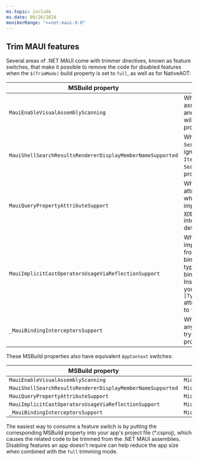 ```yaml
---
ms.topic: include
ms.date: 09/26/2024
monikerRange: ">=net-maui-9.0"
---
```


## Trim MAUI features

Several areas of .NET MAUI come with trimmer directives, known as feature switches, that make it possible to remove the code for disabled features when the `$(TrimMode)` build property is set to `full`, as well as for NativeAOT:

| MSBuild property | Description |
| ---------------- | ----------- |
| `MauiEnableVisualAssemblyScanning` | When set to `true`, .NET MAUI will scan assemblies for types implementing `IVisual` and for `[assembly:Visual(...)]` attributes, and will register these types. By default, this build property is set to `false`. |
| `MauiShellSearchResultsRendererDisplayMemberNameSupported` | When set to `false`, the value of `SearchHandler.DisplayMemberName` will be ignored. Instead, you should provide an `ItemTemplate` to define the appearance of `SearchHandler` results. By default, this build property is set to `true`.|
| `MauiQueryPropertyAttributeSupport` | When set to `false`, `[QueryProperty(...)]` attributes won't be used to set property values when navigating. Instead, you should implement the <xref:Microsoft.Maui.Controls.IQueryAttributable> interface to accept query parameters. By default, this build property is set to `true`. |
| `MauiImplicitCastOperatorsUsageViaReflectionSupport` | When set to `false`, .NET MAUI won't look for implicit cast operators when converting values from one type to another. This can affect bindings between properties with different types, and setting a property value of a bindable object with a value of a different type. Instead, you should define a `TypeConverter` for your type and attach it to the type using the `[TypeConverter(typeof(MyTypeConverter))]` attribute. By default, this build property is set to `true`.|
| `_MauiBindingInterceptorsSupport` | When set to `false`, .NET MAUI won't intercept any calls to the `SetBinding` methods and won't try to compile them. By default, this build property is set to `true`. |

These MSBuild properties also have equivalent `AppContext` switches:

| MSBuild property | AppContext switch |
| ---------------- | ----------------- |
| `MauiEnableVisualAssemblyScanning` | `Microsoft.Maui.RuntimeFeature.IsIVisualAssemblyScanningEnabled` |
| `MauiShellSearchResultsRendererDisplayMemberNameSupported` | `Microsoft.Maui.RuntimeFeature.IsShellSearchResultsRendererDisplayMemberNameSupported` |
| `MauiQueryPropertyAttributeSupport` | `Microsoft.Maui.RuntimeFeature.IsQueryPropertyAttributeSupported` |
| `MauiImplicitCastOperatorsUsageViaReflectionSupport` | `Microsoft.Maui.RuntimeFeature.IsImplicitCastOperatorsUsageViaReflectionSupported` |
| `_MauiBindingInterceptorsSupport` | `Microsoft.Maui.RuntimeFeature.AreBindingInterceptorsSupported` |

The easiest way to consume a feature switch is by putting the corresponding MSBuild property into your app's project file (*.csproj), which causes the related code to be trimmed from the .NET MAUI assemblies. Disabling features an app doesn't require can help reduce the app size when combined with the `full` trimming mode.
